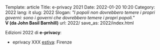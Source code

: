 Template: article
Title: e-privacy 2021
Date: 2022-01-20 10:20
Category: 2022
lang: it
slug: 2022
Slogan: <i>"I popoli non dovrebbero temere i propri governi: sono i governi che dovrebbero temere i propri popoli."</i><br/><b>V (da John Basil Barnhill)</b>
url: 2022/
save_as: 2022/index.html


Edizioni 2022 di **e-privacy**:

- eprivacy XXX [estiva](/e-privacy-XXX.html): Firenze
